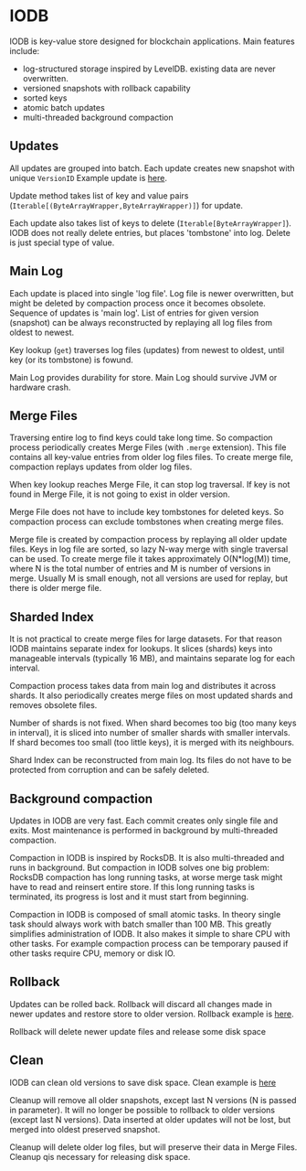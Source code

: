 IODB
==========

IODB is key-value store designed for blockchain applications. Main features include:

- log-structured storage inspired by LevelDB. existing data are never overwritten. 
- versioned snapshots with rollback capability
- sorted keys
- atomic batch updates
- multi-threaded background compaction


Updates
----------

All updates are grouped into batch. 
Each update creates new snapshot with unique `VersionID`
Example update is [here](https://github.com/input-output-hk/iodb/tree/master/src/test/scala/examples/Update.scala).

Update method takes list of key and value pairs (`Iterable[(ByteArrayWrapper,ByteArrayWrapper)]`) for update. 

Each update also takes list of keys to delete (`Iterable[ByteArrayWrapper]`). 
IODB does not really delete entries, but places 'tombstone' into log. 
Delete is just special type of value. 

Main Log
---------------

Each update  is placed into single 'log file'. 
Log file is newer overwritten, but might be deleted by compaction process once it becomes obsolete. 
Sequence of updates is 'main log'. 
List of entries for given version (snapshot) can be always reconstructed by replaying all log files from oldest to newest. 

Key lookup (`get`) traverses log files (updates) from newest to oldest, until key (or its tombstone) is fowund. 

Main Log provides durability for store. 
Main Log should survive JVM or hardware crash. 

Merge Files
------------

Traversing entire log to find keys could take long time. 
So compaction process periodically creates Merge Files (with `.merge` extension). 
This file contains all key-value entries from older log files files. 
To create merge file, compaction replays updates from older log files.

When key lookup reaches Merge File, it can stop log traversal. If key is not found in Merge File, it is not going to exist in older version.

Merge File does not have to include key tombstones for deleted keys. 
So compaction process can exclude tombstones when creating merge files.

Merge file is created by compaction process by replaying all older update files.
Keys in log file are sorted, so lazy N-way merge with single traversal can be used. 
To create merge file it takes approximately O(N*log(M)) time, where N is the total number of entries and M is number of versions in merge.
Usually M is small enough, not all versions are used for replay, 
but there is older merge file. 

Sharded Index
------------------

It is not practical to create merge files for large datasets. 
For that reason IODB maintains separate index for lookups. 
It slices (shards) keys into manageable intervals (typically 16 MB), 
and maintains separate log for each interval. 

Compaction process takes data from main log and distributes it across shards. 
It also periodically creates merge files on most updated shards and 
removes obsolete files. 

Number of shards is not fixed. When shard becomes too big (too many keys in interval),
it is sliced into number of smaller shards with smaller intervals. 
If shard becomes too small (too little keys), it is merged with its neighbours.

Shard Index can be reconstructed from main log. 
Its files do not have to be protected from corruption and can be safely deleted.

Background compaction
------------------------

Updates in IODB are very fast. 
Each commit creates only single file and exits. 
Most maintenance  is performed in background by multi-threaded compaction. 

Compaction in IODB is inspired by RocksDB. It is also multi-threaded and runs 
in background. But compaction in IODB solves one big problem:
RocksDB compaction has long running tasks, at worse merge task might have to 
read and reinsert entire store. If this long running tasks is terminated, 
its progress is lost and it must start from beginning.

Compaction in IODB is composed of small atomic tasks. 
In theory single task should always work with batch smaller than 100 MB. 
This greatly simplifies administration of IODB. 
It also  makes it simple to share CPU with other tasks. 
For example compaction process can be temporary paused if other tasks require CPU, memory or disk IO. 

Rollback 
--------------
Updates can be rolled back. 
Rollback will discard all changes made in newer updates and restore store to older version. 
Rollback example is [here](https://github.com/input-output-hk/iodb/tree/master/src/test/scala/examples/Rollback.scala).

Rollback will delete newer update files and release some disk space


Clean
-----------
IODB can clean old versions to save disk space. 
Clean example is  [here](https://github.com/input-output-hk/iodb/tree/master/src/test/scala/examples/Clean.scala)

Cleanup will remove all older snapshots, except last N versions (N is passed in parameter).
It will no longer be possible to rollback to older versions (except last N versions).
Data inserted at older updates will not be lost, but merged into oldest preserved snapshot.

Cleanup will delete older log files, but will preserve their data in Merge Files. 
Cleanup qis necessary for releasing disk space.
